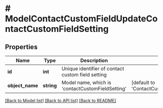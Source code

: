 # # ModelContactCustomFieldUpdateContactCustomFieldSetting

## Properties

Name | Type | Description | Notes
------------ | ------------- | ------------- | -------------
**id** | **int** | Unique identifier of contact custom field setting |
**object_name** | **string** | Model name, which is &#39;contactCustomFieldSetting&#39; | [default to 'ContactCustomFieldSetting']

[[Back to Model list]](../../README.md#models) [[Back to API list]](../../README.md#endpoints) [[Back to README]](../../README.md)
